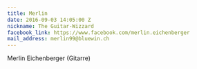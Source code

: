```yaml
---
title: Merlin
date: 2016-09-03 14:05:00 Z
nickname: The Guitar-Wizzard
facebook_link: https://www.facebook.com/merlin.eichenberger
mail_address: merlin99@bluewin.ch
---
```


Merlin Eichenberger (Gitarre)